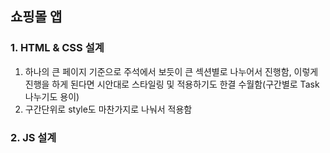 ## 쇼핑몰 앱

### 1. HTML & CSS 설계
1. 하나의 큰 페이지 기준으로 주석에서 보듯이 큰 섹션별로 나누어서 진행함, 이렇게 진행을 하게 된다면 시안대로 스타일링 및 적용하기도 한결 수월함(구간별로 Task 나누기도 용이)
2. 구간단위로 style도 마찬가지로 나눠서 적용함

### 2. JS 설계
